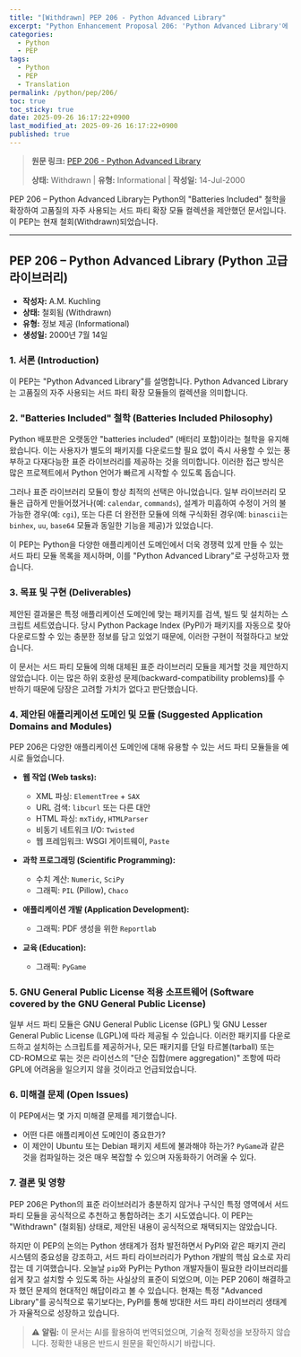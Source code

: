 ```yaml
---
title: "[Withdrawn] PEP 206 - Python Advanced Library"
excerpt: "Python Enhancement Proposal 206: 'Python Advanced Library'에 대한 한국어 번역입니다."
categories:
  - Python
  - PEP
tags:
  - Python
  - PEP
  - Translation
permalink: /python/pep/206/
toc: true
toc_sticky: true
date: 2025-09-26 16:17:22+0900
last_modified_at: 2025-09-26 16:17:22+0900
published: true
---
```

> **원문 링크:** [PEP 206 - Python Advanced Library](https://peps.python.org/pep-0206/)
>
> **상태:** Withdrawn | **유형:** Informational | **작성일:** 14-Jul-2000

PEP 206 – Python Advanced Library는 Python의 "Batteries Included" 철학을 확장하여 고품질의 자주 사용되는 서드 파티 확장 모듈 컬렉션을 제안했던 문서입니다. 이 PEP는 현재 철회(Withdrawn)되었습니다.

---

## PEP 206 – Python Advanced Library (Python 고급 라이브러리)

*   **작성자:** A.M. Kuchling
*   **상태:** 철회됨 (Withdrawn)
*   **유형:** 정보 제공 (Informational)
*   **생성일:** 2000년 7월 14일

### 1. 서론 (Introduction)

이 PEP는 "Python Advanced Library"를 설명합니다. Python Advanced Library는 고품질의 자주 사용되는 서드 파티 확장 모듈들의 컬렉션을 의미합니다.

### 2. "Batteries Included" 철학 (Batteries Included Philosophy)

Python 배포판은 오랫동안 "batteries included" (배터리 포함)이라는 철학을 유지해왔습니다. 이는 사용자가 별도의 패키지를 다운로드할 필요 없이 즉시 사용할 수 있는 풍부하고 다재다능한 표준 라이브러리를 제공하는 것을 의미합니다. 이러한 접근 방식은 많은 프로젝트에서 Python 언어가 빠르게 시작할 수 있도록 돕습니다.

그러나 표준 라이브러리 모듈이 항상 최적의 선택은 아니었습니다. 일부 라이브러리 모듈은 급하게 만들어졌거나(예: `calendar`, `commands`), 설계가 미흡하여 수정이 거의 불가능한 경우(예: `cgi`), 또는 다른 더 완전한 모듈에 의해 구식화된 경우(예: `binascii`는 `binhex`, `uu`, `base64` 모듈과 동일한 기능을 제공)가 있었습니다.

이 PEP는 Python을 다양한 애플리케이션 도메인에서 더욱 경쟁력 있게 만들 수 있는 서드 파티 모듈 목록을 제시하며, 이를 "Python Advanced Library"로 구성하고자 했습니다.

### 3. 목표 및 구현 (Deliverables)

제안된 결과물은 특정 애플리케이션 도메인에 맞는 패키지를 검색, 빌드 및 설치하는 스크립트 세트였습니다. 당시 Python Package Index (PyPI)가 패키지를 자동으로 찾아 다운로드할 수 있는 충분한 정보를 담고 있었기 때문에, 이러한 구현이 적절하다고 보았습니다.

이 문서는 서드 파티 모듈에 의해 대체된 표준 라이브러리 모듈을 제거할 것을 제안하지 않았습니다. 이는 많은 하위 호환성 문제(backward-compatibility problems)를 수반하기 때문에 당장은 고려할 가치가 없다고 판단했습니다.

### 4. 제안된 애플리케이션 도메인 및 모듈 (Suggested Application Domains and Modules)

PEP 206은 다양한 애플리케이션 도메인에 대해 유용할 수 있는 서드 파티 모듈들을 예시로 들었습니다.

*   **웹 작업 (Web tasks):**
    *   XML 파싱: `ElementTree` + `SAX`
    *   URL 검색: `libcurl` 또는 다른 대안
    *   HTML 파싱: `mxTidy`, `HTMLParser`
    *   비동기 네트워크 I/O: `Twisted`
    *   웹 프레임워크: WSGI 게이트웨이, `Paste`

*   **과학 프로그래밍 (Scientific Programming):**
    *   수치 계산: `Numeric`, `SciPy`
    *   그래픽: `PIL` (Pillow), `Chaco`

*   **애플리케이션 개발 (Application Development):**
    *   그래픽: PDF 생성을 위한 `Reportlab`

*   **교육 (Education):**
    *   그래픽: `PyGame`

### 5. GNU General Public License 적용 소프트웨어 (Software covered by the GNU General Public License)

일부 서드 파티 모듈은 GNU General Public License (GPL) 및 GNU Lesser General Public License (LGPL)에 따라 제공될 수 있습니다. 이러한 패키지를 다운로드하고 설치하는 스크립트를 제공하거나, 모든 패키지를 단일 타르볼(tarball) 또는 CD-ROM으로 묶는 것은 라이선스의 "단순 집합(mere aggregation)" 조항에 따라 GPL에 어려움을 일으키지 않을 것이라고 언급되었습니다.

### 6. 미해결 문제 (Open Issues)

이 PEP에서는 몇 가지 미해결 문제를 제기했습니다.

*   어떤 다른 애플리케이션 도메인이 중요한가?
*   이 제안이 Ubuntu 또는 Debian 패키지 세트에 불과해야 하는가? `PyGame`과 같은 것을 컴파일하는 것은 매우 복잡할 수 있으며 자동화하기 어려울 수 있다.

### 7. 결론 및 영향

PEP 206은 Python의 표준 라이브러리가 충분하지 않거나 구식인 특정 영역에서 서드 파티 모듈을 공식적으로 추천하고 통합하려는 초기 시도였습니다. 이 PEP는 "Withdrawn" (철회됨) 상태로, 제안된 내용이 공식적으로 채택되지는 않았습니다.

하지만 이 PEP의 논의는 Python 생태계가 점차 발전하면서 PyPI와 같은 패키지 관리 시스템의 중요성을 강조하고, 서드 파티 라이브러리가 Python 개발의 핵심 요소로 자리 잡는 데 기여했습니다. 오늘날 `pip`와 PyPI는 Python 개발자들이 필요한 라이브러리를 쉽게 찾고 설치할 수 있도록 하는 사실상의 표준이 되었으며, 이는 PEP 206이 해결하고자 했던 문제의 현대적인 해답이라고 볼 수 있습니다. 현재는 특정 "Advanced Library"를 공식적으로 묶기보다는, PyPI를 통해 방대한 서드 파티 라이브러리 생태계가 자율적으로 성장하고 있습니다.

> ⚠️ **알림:** 이 문서는 AI를 활용하여 번역되었으며, 기술적 정확성을 보장하지 않습니다. 정확한 내용은 반드시 원문을 확인하시기 바랍니다.